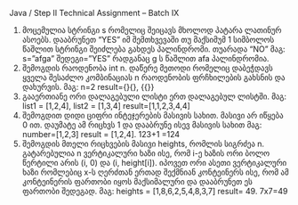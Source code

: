 Java / Step II Technical Assignment – Batch IX
1. მოცემულია სტრინგი s რომელიც შეიცავს მხოლოდ პატარა ლათინურ ასოებს.
დააბრუნეთ “YES” იმ შემთხვევაში თუ მაქსიმუმ 1 სიმბოლოს წაშლით სტრინგი
შეიძლება გახდეს პალინდრომი. თუარადა “NO”
მაგ: s=”afga” შედეგი=”YES” რადგანაც g ს წაშლით afa პალინდრომია.
2. შემოგდის რაოდენობა int n. დაწერე მეთოდი რომელიც დაბეჭდავს ყველა შესაძლო
კომბინაციას n რაოდენობის ფრჩხილების გახსნის და დახურვის.
მაგ: n=2 result={}{}, {{}}
3. გააერთიანე ორი დალაგებული ლისტი ერთ დალაგებულ ლისტში.
მაგ: list1 = [1,2,4], list2 = [1,3,4] result=[1,1,2,3,4,4]
4. შემოგდით დიდი ციფრი ინტეჯერების მასივის სახით. მასივი არ იწყება 0 ით.
დაუმატე ამ რიცხვს 1 და დააბრუნე ისევ მასივის სახით
მაგ: number=[1,2,3] result = [1,2,4]. 123+1 =124
5. შემოგდის მთელი რიცხვების მასივი heights, რომლის სიგრძეა n. გატარებულია n
ვერტიკალური ხაზი ისე, რომ i-ე ხაზის ორი ბოლო წერტილი არის (i, 0) და (i,
height[i]). იპოვეთ ორი ასეთი ვერტიკალური ხაზი რომლებიც x-ს ღერძთან ერთად
შექმნიან კონტეინერს ისე, რომ ამ კონტეინერის ფართობი იყოს მაქსიმალური და
დააბრუნეთ ეს ფართობი შედეგად.
მაგ: heights = [1,8,6,2,5,4,8,3,7] result= 49. 7x7=49
